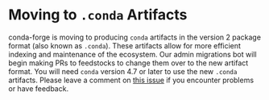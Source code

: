 # Moving to `.conda` Artifacts

conda-forge is moving to producing `conda` artifacts in the version 2
package format (also known as `.conda`). These artifacts allow for more
efficient indexing and maintenance of the ecosystem. Our admin
migrations bot will begin making PRs to feedstocks to change them over
to the new artifact format. You will need `conda` version 4.7 or later
to use the new `.conda` artifacts. Please leave a comment on [this
issue](https://github.com/conda-forge/conda-forge.github.io/issues/1586)
if you encounter problems or have feedback.
